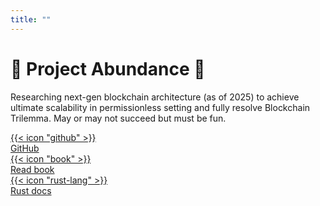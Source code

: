 ```yaml
---
title: ""
---
```


<h1 class="text-center">
🚧 Project Abundance 🚧
</h1>

Researching next-gen blockchain architecture (as of 2025) to achieve ultimate scalability in permissionless setting and
fully resolve Blockchain Trilemma. May or may not succeed but must be fun.

<div class="flex justify-center">
    <div class="grid gap-4 grid-cols-3 max-w-3xl print:hidden">
        <a href="https://github.com/nazar-pc/abundance" class="p-4 border-neutral-200 dark:border-neutral-700 border-2 rounded-md flex items-center">
            <span class="text-xl">{{< icon "github" >}}</span>
            <div class="my-2 ml-3 text-lg">GitHub</div>
        </a>
        <a href="/book" class="p-4 border-neutral-200 dark:border-neutral-700 border-2 rounded-md flex items-center">
            <span class="text-xl">{{< icon "book" >}}</span>
            <div class="my-2 ml-3 text-lg">Read book</div>
        </a>
        <a href="/rust-docs" class="p-4 border-neutral-200 dark:border-neutral-700 border-2 rounded-md flex items-center">
            <span class="text-xl">{{< icon "rust-lang" >}}</span>
            <div class="my-2 ml-3 text-lg">Rust docs</div>
        </a>
    </div>
</div>
